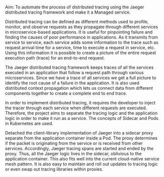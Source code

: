 Aim: To automate the process of distributed tracing using the Jaeger distributed tracing framework and make it a Managed service.

Distributed tracing can be defined as different methods used to profile, monitor, and observe requests as they propagate through different services in microservice-based applications. It is useful for pinpointing failure and finding the causes of poor performance in applications. As it transmits from service to service, each service adds some information to the trace such as request arrival time for a service, time to execute a request in service, etc. Using this information it is possible to create a picture of the entire request execution path (trace) for an end-to-end request.

The Jaeger distributed tracing framework keeps traces of all the services executed in an application that follow a request path through various microservices. Since we have a trace of all services we get a full picture to identify the root cause of a failure in the application. It is also used distributed context propagation which lets us connect data from different components together to create a complete end to end trace.

In order to implement distributed tracing, it requires the developer to inject the tracer through each service when different requests are executed. Therefore, the project aims to separate the tracing logic and the application logic in order to make it run as a service. The concepts of Sidecar and Pods in Kubernetes are used.

Detached the client-library implementation of Jaeger into a sidecar proxy separate from the application container inside a Pod. The proxy determines if the packet is originating from the service or is received from other services. Accordingly, Jaeger tracing spans are started and ended by the proxy. Thus, all the Jaeger logic lives in the sidecar, oblivious to the application container. This also fits well into the current cloud-native service mesh pattern. It is also easy to maintain and roll out updates to tracing logic or even swap out tracing libraries within proxies.
